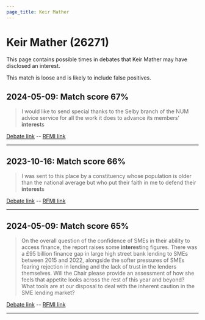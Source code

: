 ```yaml
---
page_title: Keir Mather
---
```


# Keir Mather  (26271)

This page contains possible times in debates that Keir Mather may have disclosed an interest.

This match is loose and is likely to include false positives. 



## 2024-05-09: Match score 67%

>I would like to send special thanks to the Selby branch of the NUM advice service for all the work it does to advance its members’ **interest**s

[Debate link](https://www.theyworkforyou.com/debates/?id=2024-05-09b.743.0)  --  [RFMI link](https://www.theyworkforyou.com/mp/26271/register)


---



## 2023-10-16: Match score 66%

>I was sent to this place by a constituency whose population is older than the national average but who put their faith in me to defend their **interest**s

[Debate link](https://www.theyworkforyou.com/debates/?id=2023-10-16b.119.1)  --  [RFMI link](https://www.theyworkforyou.com/mp/26271/register)


---



## 2024-05-09: Match score 65%

>On the overall question of the confidence of SMEs in their ability to access finance, the report raises some **interest**ing figures. There was a £95 billion finance gap in large high street bank lending to SMEs between 2015 and 2022, alongside the softer pressures of SMEs fearing rejection in lending and the lack of trust in the lenders themselves. Will the Chair please provide an assessment of how she feels that appetite looks across the rest of this year and beyond? What tools are at our disposal to deal with the inherent caution in the SME lending market?

[Debate link](https://www.theyworkforyou.com/debates/?id=2024-05-09b.712.2)  --  [RFMI link](https://www.theyworkforyou.com/mp/26271/register)


---

